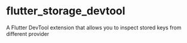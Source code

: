 # flutter_storage_devtool
A Flutter DevTool extension that allows you to inspect stored keys from different provider
